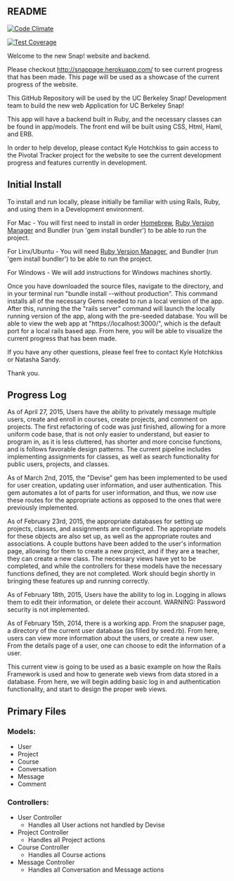 ## README
[![Code Climate](https://codeclimate.com/github/ucb-snap/Web-backend/badges/gpa.svg)](https://codeclimate.com/github/ucb-snap/Web-backend)

[![Test Coverage](https://codeclimate.com/github/ucb-snap/Web-backend/badges/coverage.svg)](https://codeclimate.com/github/ucb-snap/Web-backend/coverage)


Welcome to the new Snap! website and backend.

Please checkout http://snappage.herokuapp.com/ to see current progress that has been
made. This page will be used as a showcase of the current progress of the website.

This GitHub Repository will be used by the UC Berkeley Snap! Development team to build the
new web Application for UC Berkeley Snap!

This app will have a backend built in Ruby, and the necessary classes can be found in app/models.
The front end will be built using CSS, Html, Haml, and ERB.

In order to help develop, please contact Kyle Hotchkiss to gain access to the Pivotal Tracker project
for the website to see the current development progress and features currently in development.

## Initial Install

To install and run locally, please initially be familiar with using Rails, Ruby, and using them in a
Development environment.

For Mac - You will first need to install in order [Homebrew](http://brew.sh/), [Ruby Version Manager](https://rvm.io/rvm/install)
and Bundler (run 'gem install bundler') to be able to run the project.

For Linx/Ubuntu - You will need  [Ruby Version Manager](https://rvm.io/rvm/install), and Bundler (run 'gem install bundler')
to be able to run the project.

For Windows - We will add instructions for Windows machines shortly.

Once you have downloaded the source files, navigate to the directory, and in your terminal run
"bundle install --without production". This command installs all of the necessary Gems needed to
run a local version of the app. After this, running the the "rails server" command will launch the locally
running version of the app, along with the pre-seeded database. You will be able to view the web app at
"https://localhost:3000/", which is the default port for a local rails based app. From here, you will
be able to visualize the current progress that has been made.

If you have any other questions, please feel free to contact Kyle Hotchkiss or Natasha Sandy.

Thank you.


## Progress Log

As of April 27, 2015, Users have the ability to privately message multiple users, create and enroll in courses,
create projects, and comment on projects. The first refactoring of code was just finished, allowing for a more
uniform code base, that is not only easier to understand, but easier to program in, as it is less cluttered,
has shorter and more concise functions, and is follows favorable design patterns.
The current pipeline includes implementing assignments for classes, as well as search functionality for public
users, projects, and classes.

As of March 2nd, 2015, the "Devise" gem has been implemented to be used for user creation, updating user
information, and user authentication. This gem automates a lot of parts for user information, and thus,
we now use these routes for the appropriate actions as opposed to the ones that were previously implemented.

As of February 23rd, 2015, the appropriate databases for setting up projects, classes, and assignments are
configured. The appropriate models for these objects are also set up, as well as the appropriate routes and
associations. A couple buttons have been added to the user's information page, allowing for them to create
a new project, and if they are a teacher, they can create a new class. The necessary views have yet to be
completed, and while the controllers for these models have the necessary functions defined, they are not
completed. Work should begin shortly in bringing these features up and running correctly.

As of February 18th, 2015, Users have the ability to log in. Logging in allows them to edit their information,
or delete their account. WARNING: Password security is not implemented.

As of February 15th, 2014, there is a working app. From the snapuser page, a directory of the current
user database (as filled by seed.rb). From here, users can view more information about the users, or
create a new user. From the details page of a user, one can choose to edit the information of a user.

This current view is going to be used as a basic example on how the Rails Framework is used and how to
generate web views from data stored in a database. From here, we will begin adding basic log in and
authentication functionality, and start to design the proper web views.

## Primary Files
### Models:  
- User  
- Project
- Course
- Conversation
- Message
- Comment

### Controllers:
- User Controller
  - Handles all User actions not handled by Devise
- Project Controller  
  - Handles all Project actions
- Course Controller
  - Handles all Course actions
- Message Controller  
  - Handles all Conversation and Message actions

